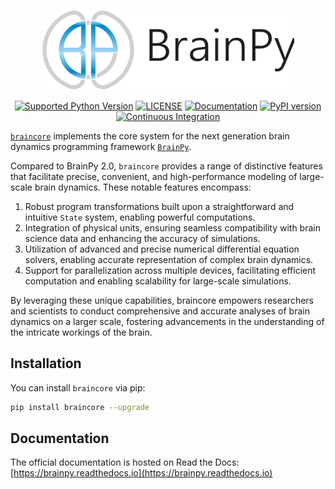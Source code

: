 <p align="center">
  	<img alt="Header image of BrainPy - brain dynamics programming in Python." src="https://github.com/brainpy/BrainPy/blob/master/images/logo.png" width=80%>
</p> 



<p align="center">
	<a href="https://pypi.org/project/braincore/"><img alt="Supported Python Version" src="https://img.shields.io/pypi/pyversions/braincore"></a>
	<a href="https://github.com/brainpy/braincore"><img alt="LICENSE" src="https://anaconda.org/brainpy/brainpy/badges/license.svg"></a>
  	<a href="https://brainpy.readthedocs.io/en/latest/?badge=latest"><img alt="Documentation" src="https://readthedocs.org/projects/brainpy/badge/?version=latest"></a>
  	<a href="https://badge.fury.io/py/braincore"><img alt="PyPI version" src="https://badge.fury.io/py/braincore.svg"></a>
    <a href="https://github.com/brainpy/braincore/actions/workflows/CI.yml"><img alt="Continuous Integration" src="https://github.com/brainpy/braincore/actions/workflows/CI.yml/badge.svg"></a>
</p>


[``braincore``](https://github.com/brainpy/braincore) implements the core system for the next generation brain dynamics programming framework [``BrainPy``](https://github.com/brainpy/BrainPy). 

Compared to BrainPy 2.0, ``braincore`` provides a range of distinctive features that facilitate precise, convenient, and high-performance modeling of large-scale brain dynamics. These notable features encompass:

1. Robust program transformations built upon a straightforward and intuitive ``State`` system, enabling powerful computations.
2. Integration of physical units, ensuring seamless compatibility with brain science data and enhancing the accuracy of simulations.
3. Utilization of advanced and precise numerical differential equation solvers, enabling accurate representation of complex brain dynamics.
4. Support for parallelization across multiple devices, facilitating efficient computation and enabling scalability for large-scale simulations.

By leveraging these unique capabilities, braincore empowers researchers and scientists to conduct comprehensive and accurate analyses of brain dynamics on a larger scale, fostering advancements in the understanding of the intricate workings of the brain.




## Installation

You can install ``braincore`` via pip:

```bash
pip install braincore --upgrade
```



## Documentation

The official documentation is hosted on Read the Docs: [https://brainpy.readthedocs.io](https://brainpy.readthedocs.io)

